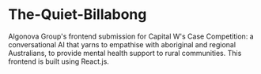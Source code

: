 # The-Quiet-Billabong
Algonova Group's frontend submission for Capital W's Case Competition: a conversational AI that yarns to empathise with aboriginal and regional Australians, to provide mental health support to rural communities. This frontend is built using React.js.
